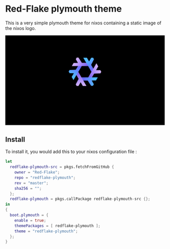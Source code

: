 # Red-Flake plymouth theme

This is a very simple plymouth theme for nixos containing a static image of the nixos logo.

![screenshot](screenshot.png)

## Install

To install it, you would add this to your nixos configuration file :

```nix
let
  redflake-plymouth-src = pkgs.fetchFromGitHub {
    owner = "Red-Flake";
    repo = "redflake-plymouth";
    rev = "master";
    sha256 = "";
  };
  redflake-plymouth = pkgs.callPackage redflake-plymouth-src {};
in
{
  boot.plymouth = {
    enable = true;
    themePackages = [ redflake-plymouth ];
    theme = "redflake-plymouth";
  };
}
```

